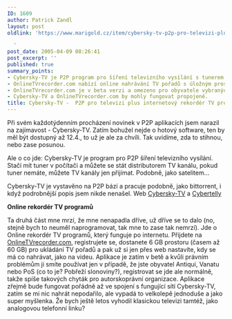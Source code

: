 ```yaml
---
ID: 1609
author: Patrick Zandl
layout: post
oldlink: 'https://www.marigold.cz/item/cybersky-tv-p2p-pro-televizi-plus-internetovy-rekorder-tv-programu

  '
post_date: 2005-04-09 08:26:41
post_excerpt: ''
published: true
summary_points:
- Cybersky-TV je P2P program pro šíření televizního vysílání s tunerem.
- OnlineTVrecorder.com nabízí online nahrávání TV pořadů s úložným prostorem.
- OnlineTVrecorder.com je v beta verzi a omezeno pro obyvatele vybraných států.
- Cybersky-TV a OnlineTVrecorder.com by mohly fungovat propojeně.
title: Cybersky-TV -  P2P pro televizi plus internetový rekordér TV programů
---
```


<p>Při svém každotýdenním procházení novinek v P2P aplikacích jsem narazil na zajímavost - Cybersky-TV. Zatím bohužel nejde o hotový software, ten by měl být dostupný až 12.4., to už je ale za chvíli. Tak uvidíme, zda to stihnou, nebo zase posunou. </p>

<p>Ale o co jde: Cybersky-TV je program pro P2P šíření televizního vysílání. Stačí mít tuner v počítači a můžete se stát distributorem TV kanálu, pokud tuner nemáte, můžete TV kanály jen přijímat. Podobně, jako satelitem...</p>

<p>Cybersky-TV je vystavěno na P2P bází a pracuje podobně, jako bittorrent, i když podrobnější popis jsem nikde nenašel. Web <a href="http://cybersky-tv.net">Cybersky-TV</a> a <a href="http://www.cybertelly.com/">Cybertelly</a></p>

<p><b>Online rekordér TV programů</b></p>

<p>Ta druhá část mne mrzí, že mne nenapadla dříve, už dříve se to dalo (no, stejně bych to neuměl naprogramovat, tak mne to zase tak nemrzí). Jde o Online rekordér TV programů, který funguje po internetu. Přijdete na <a href="http://www.onlinetvrecorder.com/">OnlineTVrecorder.com</a>, registrujete se, dostanete 6 GB prostoru (časem až 60 GB) pro ukládání TV pořadů a pak už si jen přes web nastavíte, kdy se má co nahrávat, jako na videu. Aplikace je zatím v betě a kvůli právním problémům ji smíte používat jen v případě, že jste obyvatel Antiqui, Vanatu nebo PoS (co to je? Pobřeží slonoviny?), registrovat se jde ale normálně, takže spíše takových chyták pro autorskoprávní organizace. Aplikace zřejmě bude fungovat pořádně až ve spojení s fungující sítí Cybersky-TV, zatím se mi nic nahrát nepodařilo, ale vypadá to velkolepě jednoduše a jako super myšlenka. Že bych ještě letos vyhodil klasickou televizi tamtéž, jako analogovou telefonní linku?
</p>